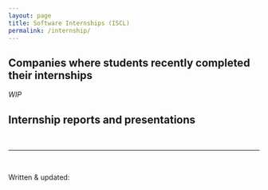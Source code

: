 ```yaml
---
layout: page
title: Software Internships (ISCL)
permalink: /internship/
---
```


Companies where students recently completed their internships
---

*WIP*

Internship reports and presentations
---

<br>

---
<br>

Written & updated: 
